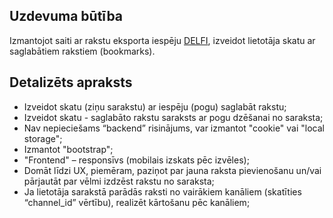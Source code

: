 ## Uzdevuma būtība
Izmantojot saiti ar rakstu eksporta iespēju [DELFI](https://www.delfi.lv/misc/task_2020/), izveidot lietotāja skatu ar saglabātiem rakstiem (bookmarks).

## Detalizēts apraksts

- Izveidot skatu (ziņu sarakstu) ar iespēju (pogu) saglabāt rakstu;
- Izveidot skatu - saglabāto rakstu saraksts ar pogu dzēšanai no saraksta;
- Nav nepieciešams “backend” risinājums, var izmantot "cookie" vai "local storage";
- Izmantot "bootstrap";
- "Frontend" – responsīvs (mobilais izskats pēc izvēles);
- Domāt līdzi UX, piemēram, paziņot par jauna raksta pievienošanu un/vai pārjautāt par vēlmi izdzēst rakstu no saraksta;
- Ja lietotāja sarakstā parādās raksti no vairākiem kanāliem (skatīties “channel_id” vērtību), realizēt kārtošanu pēc kanāliem;
